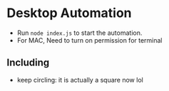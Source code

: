 # Desktop Automation

- Run `node index.js` to start the automation.
- For MAC, Need to turn on permission for terminal

## Including

- keep circling: it is actually a square now lol

